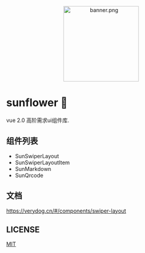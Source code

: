 
<p align="center">
    <img src="https://i.loli.net/2018/11/07/5be2a200f393a.png" style="width:200px;" alt="banner.png" title="banner.png" />
</p>  

# sunflower 🌼

vue 2.0 高阶需求ui组件库.

## 组件列表

* SunSwiperLayout 
* SunSwiperLayoutItem 
* SunMarkdown 
* SunQrcode 

## 文档

https://verydog.cn/#/components/swiper-layout

## LICENSE
<a href="https://github.com/sunflower-ui/sunflower/blob/master/LICENSE">MIT</a>

